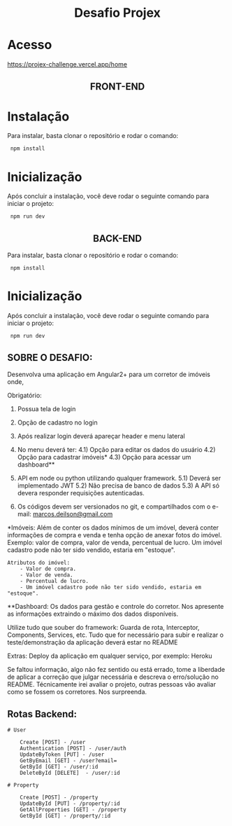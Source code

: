<h1 align="center">Desafio Projex</h1>

# Acesso

https://projex-challenge.vercel.app/home

<h2 align="center">FRONT-END</h2>

# Instalação
Para instalar, basta clonar o repositório e rodar o comando: 
``` bash
 npm install
```

# Inicialização
Após concluir a instalação, você deve rodar o seguinte comando para iniciar o projeto:
``` bash
 npm run dev
```

<h2 align="center">BACK-END</h2>

Para instalar, basta clonar o repositório e rodar o comando: 
``` bash
 npm install
```

# Inicialização
Após concluir a instalação, você deve rodar o seguinte comando para iniciar o projeto:
``` bash
 npm run dev
```

## SOBRE O DESAFIO:

Desenvolva uma aplicação em Angular2+ para um corretor de imóveis onde,

Obrigatório:
1) Possua tela de login
2) Opção de cadastro no login
3) Após realizar login deverá apareçar header e menu lateral
4) No menu deverá ter:
	4.1) Opção para editar os dados do usuário
	4.2) Opção para cadastrar imóveis*
	4.3) Opção para acessar um dashboard**

5) API em node ou python utilizando qualquer framework.
	5.1) Deverá ser implementado JWT
	5.2) Não precisa de banco de dados
	5.3) A API só devera responder requisições autenticadas.

6) Os códigos devem ser versionados no git, e compartilhados com o e-mail: marcos.deilson@gmail.com


*Imóveis:
	Além de conter os dados mínimos de um imóvel, deverá conter informações de compra e venda e tenha opção de anexar fotos do imóvel. Exemplo: valor de compra, valor de venda, percentual de lucro.
	Um imóvel cadastro pode não ter sido vendido, estaria em "estoque".

	Atributos do imóvel:
		- Valor de compra.
		- Valor de venda.
		- Percentual de lucro.
		- Um imóvel cadastro pode não ter sido vendido, estaria em "estoque".

**Dashboard:
	Os dados para gestão e controle do corretor.
	Nos apresente as informações extraindo o máximo dos dados disponíveis.

Utilize tudo que souber do framework: Guarda de rota, Interceptor, Components, Services, etc.
Tudo que for necessário para subir e realizar o teste/demonstração da aplicação deverá estar no README

Extras:
	Deploy da aplicação em qualquer serviço, por exemplo: Heroku

Se faltou informação, algo não fez sentido ou está errado, tome a liberdade de aplicar a correção que julgar necessária e descreva o erro/solução no README.
Técnicamente irei avaliar o projeto, outras pessoas vão avaliar como se fossem os corretores. Nos surpreenda.

## Rotas Backend:
	# User
	
		Create [POST] - /user
		Authentication [POST] - /user/auth
		UpdateByToken [PUT] - /user
		GetByEmail [GET] - /user?email=
		GetById [GET] - /user/:id
		DeleteById [DELETE]  - /user/:id
	
	# Property
	
		Create [POST] - /property
		UpdateById [PUT] - /property/:id
		GetAllProperties [GET] - /property
		GetById [GET] - /property/:id
	
